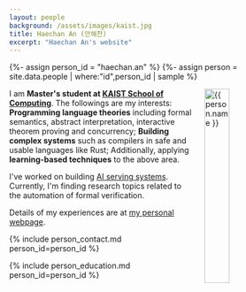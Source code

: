 ```yaml
---
layout: people
background: /assets/images/kaist.jpg
title: Haechan An (안해찬)
excerpt: "Haechan An's website"
---
```


{%- assign person_id = "haechan.an" %}
{%- assign person = site.data.people | where:"id",person_id | sample %}

<img align="right" style="width: 30%; padding-left: 3%;" src="{{ site.baseurl }}/assets/images/people/haechan.an.jpg" alt="{{ person.name }}">

I am **Master's student at [KAIST School of Computing](https://cs.kaist.ac.kr/)**.
The followings are my interests: **Programming language theories** including formal semantics, abstract interpretation, interactive theorem proving and concurrency; **Building complex systems** such as compilers in safe and usable languages like Rust; Additionally, applying **learning-based techniques** to the above area.

I've worked on building [AI serving systems](https://www.fearless.systems/ai-system).
Currently, I'm finding research topics related to the automation of formal verification.

Details of my experiences are at [my personal webpage](https://anhaechan.github.io/).


{% include person_contact.md person_id=person_id %}


{% include person_education.md person_id=person_id %}
